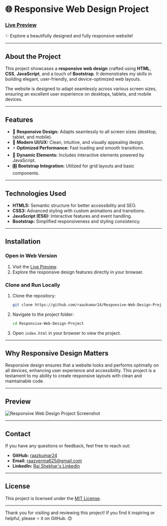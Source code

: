 
# 🌐 Responsive Web Design Project  

### [Live Preview](https://raazkumar24.github.io/Responsive-Web-Design-Project/)  
✨ Explore a beautifully designed and fully responsive website!  

---

## About the Project  
This project showcases a **responsive web design** crafted using **HTML**, **CSS**, **JavaScript**, and a touch of **Bootstrap**. It demonstrates my skills in building elegant, user-friendly, and device-optimized web layouts.  

The website is designed to adapt seamlessly across various screen sizes, ensuring an excellent user experience on desktops, tablets, and mobile devices.  

---

## Features  
- 📱 **Responsive Design:** Adapts seamlessly to all screen sizes (desktop, tablet, and mobile).  
- 🎨 **Modern UI/UX:** Clean, intuitive, and visually appealing design.  
- ⚡ **Optimized Performance:** Fast loading and smooth transitions.  
- 🔧 **Dynamic Elements:** Includes interactive elements powered by JavaScript.  
- 🎛️ **Bootstrap Integration:** Utilized for grid layouts and basic components.  

---

## Technologies Used  
- **HTML5:** Semantic structure for better accessibility and SEO.  
- **CSS3:** Advanced styling with custom animations and transitions.  
- **JavaScript (ES6):** Interactive features and event handling.  
- **Bootstrap:** Simplified responsiveness and styling consistency.  

---

## Installation  

### Open in Web Version  
1. Visit the [Live Preview](https://raazkumar24.github.io/Responsive-Web-Design-Project/).  
2. Explore the responsive design features directly in your browser.  

### Clone and Run Locally  
1. Clone the repository:  
   ```bash
   git clone https://github.com/raazkumar24/Responsive-Web-Design-Project.git
   ```  
2. Navigate to the project folder:  
   ```bash
   cd Responsive-Web-Design-Project
   ```  
3. Open `index.html` in your browser to view the project.  

---

## Why Responsive Design Matters  
Responsive design ensures that a website looks and performs optimally on all devices, enhancing user experience and accessibility. This project is a testament to my ability to create responsive layouts with clean and maintainable code.  

---

## Preview  
![Responsive Web Design Project Screenshot](https://ibb.co/pQBHR46)  

---

## Contact  
If you have any questions or feedback, feel free to reach out:  
- **GitHub:** [raazkumar24](https://github.com/raazkumar24)  
- **Email:** raazverma625@gmail.com  
- **LinkedIn:** [Raj Shekhar's LinkedIn](https://www.linkedin.com/in/raj-shekhar-799898214)  

---

## License  
This project is licensed under the [MIT License](./LICENSE).  

---

Thank you for visiting and reviewing this project! If you find it inspiring or helpful, please ⭐ it on GitHub. 😊
```

